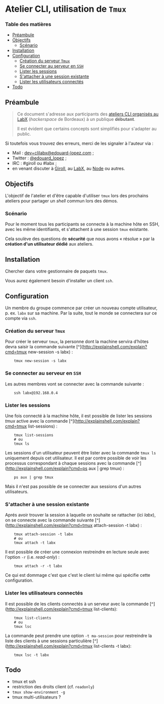 # Atelier CLI, utilisation de `Tmux`

### Table des matières

- [Préambule](#préambule)
- [Objectifs](#objectifs)
    - [Scénario](#scénario)
- [Installation](#installation)
- [Configuration](#configuration)
    - [Création du serveur `Tmux`](#création-du-serveur-tmux)
    - [Se connecter au serveur en `SSH`](#se-connecter-au-serveur-en-ssh)
    - [Lister les sessions](#lister-les-sessions)
    - [S'attacher à une session existante](#sattacher-à-une-session-existante)
    - [Lister les utilisateurs connectés](#lister-les-utilisateurs-connectés)
- [Todo](#todo)

## Préambule

> Ce document s'adresse aux participants des [ateliers CLI organisés au LabX](https://www.labx.fr/) (_hackerspace_ de Bordeaux) à un publique **débutant**.
> 
> Il est évident que certains concepts sont simplifiés pour s'adapter au public. 

Si toutefois vous trouvez des erreurs, merci de les signaler à l'auteur via : 

* Mail : [dev+clilabx@edouard-lopez.com](dev+clilabx@edouard-lopez.com) ;
* Twitter : [@edouard_lopez](https://twitter.com/edouard_lopez) ;
* IRC : #giroll ou #labx ;
* en venant discuter à [Giroll](http://giroll.org/), au [LabX](www.labx.fr/), au [Node](http://bxno.de/) ou autres.

## Objectifs

L'objectif de l'atelier et d'être capable d'utiliser `tmux` lors des prochains ateliers pour partager un _shell_ commun lors des démos.

### Scénario

Pour le moment tous les participants se connecte à la machine hôte en SSH, avec les même identifiants, et s'attachent à une session `tmux` existante. 

Cela soulève des questions de **sécurité** que nous avons « résolue » par la **création d'un utilisateur dédié** aux ateliers.

## Installation

Chercher dans votre gestionnaire de paquets `tmux`. 

Vous aurez également besoin d'installer un client `ssh`.

## Configuration

Un membre du groupe commence par créer un nouveau compte utilisateur, p. ex. `labx` sur sa machine. Par la suite, tout le monde se connectera sur ce compte via `ssh`.

### Création du serveur `Tmux`

Pour créer le serveur `tmux`, la personne dont la machine servira d’hôtes devra saisir la commande suivante [^](http://explainshell.com/explain?cmd=tmux new-session -s labx) :

        tmux new-session -s labx 

### Se connecter au serveur en `SSH`

Les autres membres vont se connecter avec la commande suivante :

        ssh labx@192.168.0.4 

### Lister les sessions 

Une fois connecté à la machine hôte, il est possible de lister les sessions _tmux_ active avec la commande [^](http://explainshell.com/explain?cmd=tmux list-sessions) :

        tmux list-sessions
        # ou
        tmux ls

Les sessions d'un utilisateur peuvent être lister avec la commande `tmux ls` uniquement depuis cet utilisateur. Il est par contre possible de voir les processus correspondant à chaque sessions avec la commande [^](http://explainshell.com/explain?cmd=ps aux | grep tmux) :

        ps aux | grep tmux

Mais il n'est pas possible de se connecter aux sessions d'un autres utilisateurs.

### S'attacher à une session existante

Aprés avoir trouver la session à laquelle on souhaite se rattacher (ici _labx_), on se connecte avec la commande suivante [^](http://explainshell.com/explain?cmd=tmux attach-session -t labx) :

        tmux attach-session -t labx
        # ou 
        tmux attach -t labx

Il est possible de créer une connexion restreindre en lecture seule avec l'option `-r` (i.e. _read-only_) : 

        tmux attach -r -t labx

Ce qui est dommage c'est que c'est le client lui même qui spécifie cette configuration.

### Lister les utilisateurs connectés

Il est possible de les clients connectés à un serveur avec la commande [^](http://explainshell.com/explain?cmd=tmux list-clients): 

        tmux list-clients
        # ou
        tmux lsc

La commande peut prendre une option `-t ma-session` pour restreindre la liste des clients à une sessions particulière [^](http://explainshell.com/explain?cmd=tmux list-clients -t labx):

        tmux lsc -t labx

## Todo

* tmux et ssh
* restriction des droits client (cf. `readonly`)
* `tmux show-environment -g`
* tmux multi-utilisateurs ?